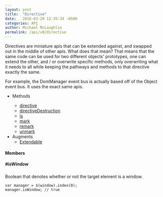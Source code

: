 ```yaml
---
layout: post
title:  "Directive"
date:   2016-03-20 12:35:34 -0500
categories: API
author: Michael McLaughlin
permalink: /api/v0/directive
---
```



<p>Directives are miniature apis that can be extended against, and swapped out in the middle of other apis. What does that mean? That means that the same code can be used for two different objects' prototypes, one can extend the other, and / or overwrite specific methods, only overwriting what it needs to all while keeping the pathways and methods to that directive exactly the same.</p>
<p>For example, the DomManager event bus is actually based off of the Object event bus. It uses the exact same apis.</p>
<ul class="list">
    <li class="left clear-left">
        <a data-custom="expands-next" data-target=".nested-list-collapser">Methods</a>
        <div class="nested-list-collapser" data-duration="300">
            <ul class="list nested-list">
                <li class="left clear-left"><a href="method_directive">directive</a></li>
                <li class="left clear-left"><a href="method_directiveDestruction">directiveDestruction</a></li>
                <li class="left clear-left"><a href="method_is">is</a></li>
                <li class="left clear-left"><a href="method_mark">mark</a></li>
                <li class="left clear-left"><a href="method_remark">remark</a></li>
                <li class="left clear-left"><a href="method_unmark">unmark</a></li>
            </ul>
        </div>
    </li>
    <li class="left clear-left">
        <a>Augments</a>
        <ul class="list nested-list">
            <li class="left clear-left"><a href="/api/v0/extendable">Extendable</a></li>
        </ul>
    </li>
</ul>
<h4 id="members" class="title-headline">Members</h4>
<div id="members_isWindow">
    <h5 class="title-headline">#isWindow</h5>
    <p>Boolean that denotes whether or not the target element is a window.</p>
    <pre class="code code-section"><code class="language-javascript">var manager = $(window).index(0);
manager.isWindow; // true</code></pre>
</div>